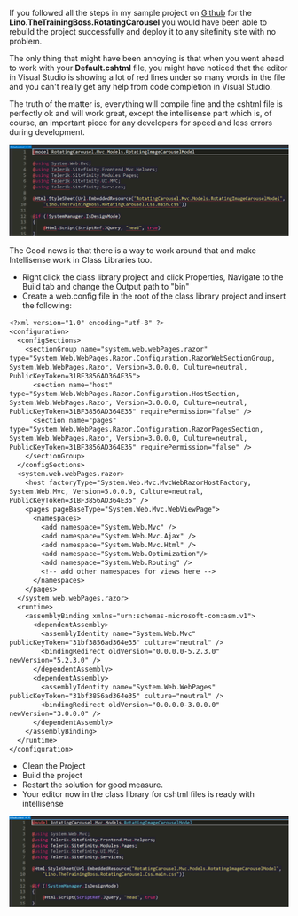 If you followed all the steps in my sample project on [Github](https://github.com/TheTrainingBoss/Lino.TheTrainingBoss.RotatingCarousel) for the **Lino.TheTrainingBoss.RotatingCarousel** you would have been able to rebuild the project successfully and deploy it to any sitefinity site with no problem.

The only thing that might have been annoying is that when you went ahead to work with your **Default.cshtml** file, you might have noticed that the editor in Visual Studio is showing a lot of red lines under so many words in the file and you can't really get any help from code completion in Visual Studio.  

The truth of the matter is, everything will compile fine and the cshtml file is perfectly ok and will work great, except the intellisense part which is, of course, an important piece for any developers for speed and less errors during development.

![](../media/RI1.png)

The Good news is that there is a way to work around that and make Intellisense work in Class Libraries too.

- Right click the class library project and click Properties, Navigate to the Build tab and change the Output path to "bin\"
-  Create a web.config file in the root of the class library project and insert the following:

```
<?xml version="1.0" encoding="utf-8" ?>
<configuration>
  <configSections>
    <sectionGroup name="system.web.webPages.razor" type="System.Web.WebPages.Razor.Configuration.RazorWebSectionGroup, System.Web.WebPages.Razor, Version=3.0.0.0, Culture=neutral, PublicKeyToken=31BF3856AD364E35">
      <section name="host" type="System.Web.WebPages.Razor.Configuration.HostSection, System.Web.WebPages.Razor, Version=3.0.0.0, Culture=neutral, PublicKeyToken=31BF3856AD364E35" requirePermission="false" />
      <section name="pages" type="System.Web.WebPages.Razor.Configuration.RazorPagesSection, System.Web.WebPages.Razor, Version=3.0.0.0, Culture=neutral, PublicKeyToken=31BF3856AD364E35" requirePermission="false" />
    </sectionGroup>
  </configSections>
  <system.web.webPages.razor>
    <host factoryType="System.Web.Mvc.MvcWebRazorHostFactory, System.Web.Mvc, Version=5.0.0.0, Culture=neutral, PublicKeyToken=31BF3856AD364E35" />
    <pages pageBaseType="System.Web.Mvc.WebViewPage">
      <namespaces>
        <add namespace="System.Web.Mvc" />
        <add namespace="System.Web.Mvc.Ajax" />
        <add namespace="System.Web.Mvc.Html" />
        <add namespace="System.Web.Optimization"/>
        <add namespace="System.Web.Routing" />
        <!-- add other namespaces for views here -->
      </namespaces>
    </pages>
  </system.web.webPages.razor>
  <runtime>
    <assemblyBinding xmlns="urn:schemas-microsoft-com:asm.v1">
      <dependentAssembly>
        <assemblyIdentity name="System.Web.Mvc" publicKeyToken="31bf3856ad364e35" culture="neutral" />
        <bindingRedirect oldVersion="0.0.0.0-5.2.3.0" newVersion="5.2.3.0" />
      </dependentAssembly>
      <dependentAssembly>
        <assemblyIdentity name="System.Web.WebPages" publicKeyToken="31bf3856ad364e35" culture="neutral" />
        <bindingRedirect oldVersion="0.0.0.0-3.0.0.0" newVersion="3.0.0.0" />
      </dependentAssembly>
    </assemblyBinding>
  </runtime>
</configuration>
```

- Clean the Project
- Build the project
- Restart the solution for good measure.
- Your editor now in the class library for cshtml files is ready with intellisense

![](../media/RI2.png)
